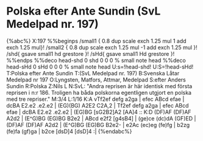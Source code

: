 # Polska efter Ante Sundin (SvL Medelpad nr. 197)

{%abc%}
X:197
%%beginps
/small1 { 
   0.8 dup scale
   exch 1.25 mul 1 add
   exch 1.25 mul}!
/small2 { 
   0.8 dup scale
   exch 1.25 mul -1 add
   exch 1.25 mul }!
/shd{ gsave small1 hd grestore }!
/sHd{ gsave small1 Hd grestore }!
%%endps
%%deco head-shd 0 shd 0 0 0	% small note head
%%deco head-sHd 0 sHd 0 0 0	% small note head
U:s=!head-shd!
U:S=!head-sHd!
T:Polska efter Ante Sundin
T:(SvL Medelpad nr. 197)
B:Svenska Låtar Medelpad nr 197
O:Lyngsten, Matfors, Attmar, Medelpad
S:efter Anders Sundin
R:Polska
Z:Nils L
N:SvL: "Andra reprisen är här identisk med första reprisen i n:r 186. Troligen ha båda polskorna egentligen utgjort en polska med tre repriser."
M:3/4
L:1/16
K:A
vTf2ef defg a2ga | efec ABcd efae | dcBA E2.e2 .e2.e2 | (EG)(BG) A2E2 C2A,2 |
Tf2ef  defg a2ga | efec ABcd efae | dcBA E2.e2 .e2.e2 | (EG)BG [sG2B2]A2 [AA]4 ::
K:D
(DF)AF (DF)AF A2d2 | (E^G)BG (EG)BG B2e2  | ABcd e2f2 [g4sB4] | (ge)ce (dc)dA (GF)ED |
(DF)AF (DF)AF A2d2 | (E^G)BG (EG)BG B2e2- | e2Ac (ec)eg (fe)fg | b2zg (fe)fa (gf)ga |
b2ce [dsD]4 [dsD]4 :|
{%endabc%}
